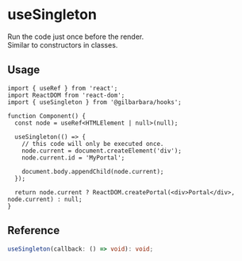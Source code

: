 # useSingleton

Run the code just once before the render.  
Similar to constructors in classes.

## Usage

```tsx
import { useRef } from 'react';
import ReactDOM from 'react-dom';
import { useSingleton } from '@gilbarbara/hooks';

function Component() {
  const node = useRef<HTMLElement | null>(null);

  useSingleton(() => {
    // this code will only be executed once.
    node.current = document.createElement('div');
    node.current.id = 'MyPortal';

    document.body.appendChild(node.current);
  });

  return node.current ? ReactDOM.createPortal(<div>Portal</div>, node.current) : null;
}
```

## Reference

```typescript
useSingleton(callback: () => void): void;
```
